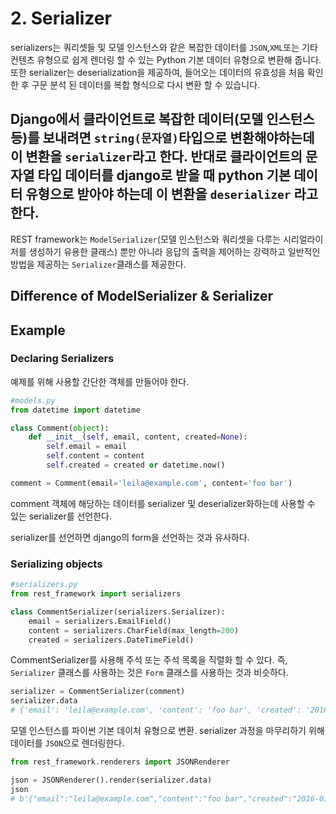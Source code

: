 # 2. Serializer

serializers는 쿼리셋들 및 모델 인스턴스와 같은 복잡한 데이터를 `JSON`,`XML`또는 기타 컨텐츠 유형으로 쉽게 렌더링 할 수 있는 Python 기본 데이터 유형으로 변환해 줍니다. 또한 serializer는 deserialization을 제공하여, 들어오는 데이터의 유효성을 처음 확인한 후 구문 분석 된 데이터를 복합 형식으로 다시 변환 할 수 있습니다.

## Django에서 클라이언트로 복잡한 데이터(모델 인스턴스등)를 보내려면 `string(문자열)`타입으로 변환해야하는데 이 변환을 `serializer`라고 한다. 반대로 클라이언트의 문자열 타입 데이터를 django로 받을 때 python 기본 데이터 유형으로 받아야 하는데 이 변환을 `deserializer` 라고 한다.

REST framework는 `ModelSerializer`(모델 인스턴스와 쿼리셋을 다루는 시리얼라이저를 생성하기 유용한 클래스) 뿐만 아니라 응답의 출력을 제어하는 강력하고 일반적인 방법을 제공하는 `Serializer`클래스를 제공한다.

## Difference of ModelSerializer & Serializer

## Example

### Declaring Serializers

예제를 위해 사용할 간단한 객체를 만들어야 한다.
```py
#models.py
from datetime import datetime

class Comment(object):
    def __init__(self, email, content, created=None):
        self.email = email
        self.content = content
        self.created = created or datetime.now()

comment = Comment(email='leila@example.com', content='foo bar')
```
comment 객체에 해당하는 데이터를 serializer 및 deserializer화하는데 사용할 수 있는 serializer를 선언한다.

serializer를 선언하면 django의 form을 선언하는 것과 유사하다.

### Serializing objects

```py
#serializers.py
from rest_framework import serializers

class CommentSerializer(serializers.Serializer):
    email = serializers.EmailField()
    content = serializers.CharField(max_length=200)
    created = serializers.DateTimeField()
```

CommentSerializer를 사용해 주석 또는 주석 목록을 직렬화 할 수 있다. 즉, `Serializer` 클래스를 사용하는 것은 `Form` 클래스를 사용하는 것과 비슷하다.

```py
serializer = CommentSerializer(comment)
serializer.data
# {'email': 'leila@example.com', 'content': 'foo bar', 'created': '2016-01-27T15:17:10.375877'}
```
모델 인스턴스를 파이썬 기본 데이처 유형으로 변환. serializer 과정을 마무리하기 위해 데이터를 `JSON`으로 렌더링한다.

```py
from rest_framework.renderers import JSONRenderer

json = JSONRenderer().render(serializer.data)
json
# b'{"email":"leila@example.com","content":"foo bar","created":"2016-01-27T15:17:10.375877"}'
```
